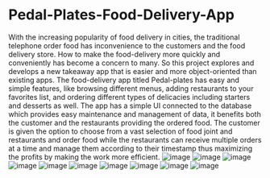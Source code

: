 # Pedal-Plates-Food-Delivery-App
With the increasing popularity of food delivery in cities, the traditional telephone order food has inconvenience to the customers and the food delivery store. How to make the food-delivery more quickly and conveniently has become a concern to many. 
So this project explores and develops a new takeaway app that is easier and more object-oriented than existing apps. The food-delivery app titled Pedal-plates has easy and simple features, like browsing different menus, adding restaurants to your favorites list, and ordering different types of delicacies including starters and desserts as well. The app has a simple UI connected to the database which provides easy maintenance and management of data, it benefits both the customer and the restaurants providing the ordered food. The customer is given the option to choose from a vast selection of food joint and restaurants and order food while the restaurants can receive multiple orders at a time and manage them according to their timestamp thus maximizing the profits by making the work more efficient. 
![image](https://user-images.githubusercontent.com/40066189/213355466-105e0513-73c5-4e2e-a7da-f1d9f6e593d1.png)
![image](https://user-images.githubusercontent.com/40066189/213355473-7f7185ea-339d-45e0-8534-c4f9f98d06cc.png)
![image](https://user-images.githubusercontent.com/40066189/213355478-b949dd26-53c9-40fd-a1ca-9dce2c1639c2.png)
![image](https://user-images.githubusercontent.com/40066189/213355490-019cdc10-b499-491c-9b8c-cf9a4417dd4a.png)
![image](https://user-images.githubusercontent.com/40066189/213355504-a35e881f-5588-4e55-9d38-9725d1304fb2.png)
![image](https://user-images.githubusercontent.com/40066189/213355511-c62e1f0e-9f5b-42ee-88f3-bf9637d8e882.png)
![image](https://user-images.githubusercontent.com/40066189/213355523-24258f9f-5e01-438b-bcea-8094cee90e3f.png)
![image](https://user-images.githubusercontent.com/40066189/213355528-50ffa85b-1cd6-4468-b802-4ec8e08ae055.png)
![image](https://user-images.githubusercontent.com/40066189/213355530-ca6bf672-453d-4b20-befd-6659091edb8e.png)
![image](https://user-images.githubusercontent.com/40066189/213355541-aae89d19-af62-4bff-8fee-12cc81c56b70.png)

